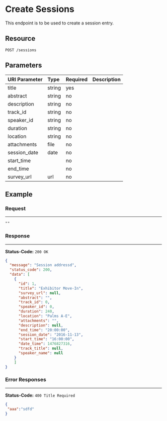 # Create Sessions

This endpoint is to be used to create a session entry.

## Resource

```
POST /sessions
```

## Parameters

| URI Parameter | Type   | Required | Description |
|:--------------|:-------|:---------|:------------|
| title         | string | yes      |             |
| abstract      | string | no       |             |
| description   | string | no       |             |
| track_id      | string | no       |             |
| speaker_id    | string | no       |             |
| duration      | string | no       |             |
| location      | string | no       |             |
| attachments   | file   | no       |             |
| session_date  | date   | no       |             |
| start_time    |        | no       |             |
| end_time      |        | no       |             |
| survey_url    | url    | no       |             |

## Example

### Request

--------------------------------------------------------------------------------

```curl
""
```

### Response

--------------------------------------------------------------------------------

**Status-Code:** `200 OK`

```json
{
  "message": "Session addressd",
  "status_code": 200,
  "data": [
    {
      "id": 1,
      "title": "Exhibitor Move-In",
      "survey_url": null,
      "abstract": "",
      "track_id": 0,
      "speaker_id": 0,
      "duration": 240,
      "location": "Palms A-E",
      "attachments": "",
      "description": null,
      "end_time": "20:00:00",
      "session_date": "2016-11-13",
      "start_time": "16:00:00",
      "date_time": 1476827316,
      "track_title": null,
      "speaker_name": null
    }
    ]
}
```

### Error Responses

--------------------------------------------------------------------------------

**Status-Code:** `400 Title Required`

```json
{
 "aaa":"sdfd"
}
```
